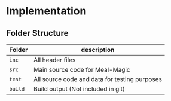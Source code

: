 # Implementation

## Folder Structure
Folder        | description
--------------| ----------------------------------------------
`inc`         | All header files
`src`         | Main source code for Meal-Magic
`test`        | All source code and data for testing purposes
`build`       | Build output (Not included in git)
